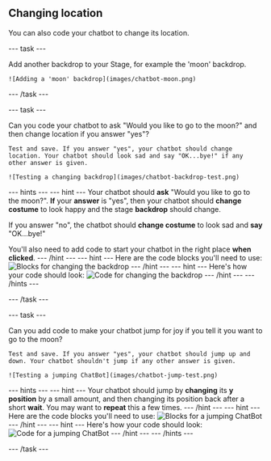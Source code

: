 ## Changing location

You can also code your chatbot to change its location.

--- task ---

Add another backdrop to your Stage, for example the 'moon' backdrop.

	![Adding a 'moon' backdrop](images/chatbot-moon.png)

--- /task ---

--- task ---

Can you code your chatbot to ask "Would you like to go to the moon?" and then change location if you answer "yes"?

    Test and save. If you answer "yes", your chatbot should change location. Your chatbot should look sad and say "OK...bye!" if any other answer is given.

    ![Testing a changing backdrop](images/chatbot-backdrop-test.png)

--- hints ---
--- hint ---
Your chatbot should __ask__ "Would you like to go to the moon?". __If__ your __answer__ is "yes", then your chatbot should __change costume__ to look happy and the stage __backdrop__ should change.

If you answer "no", the chatbot should __change costume__ to look sad and __say__ "OK...bye!"

You'll also need to add code to start your chatbot in the right place __when clicked__.
--- /hint ---
--- hint ---
Here are the code blocks you'll need to use:
![Blocks for changing the backdrop](images/chatbot-backdrop-blocks.png)
--- /hint ---
--- hint ---
Here's how your code should look:
![Code for changing the backdrop](images/chatbot-backdrop-code.png)
--- /hint ---
--- /hints ---

--- /task ---

--- task ---

Can you add code to make your chatbot jump for joy if you tell it you want to go to the moon?

    Test and save. If you answer "yes", your chatbot should jump up and down. Your chatbot shouldn't jump if any other answer is given.

    ![Testing a jumping ChatBot](images/chatbot-jump-test.png)

--- hints ---
--- hint ---
Your chatbot should jump by __changing__ its __y position__ by a small amount, and then changing its position back after a short __wait__. You may want to __repeat__ this a few times.
--- /hint ---
--- hint ---
Here are the code blocks you'll need to use:
![Blocks for a jumping ChatBot](images/chatbot-jump-blocks.png)
--- /hint ---
--- hint ---
Here's how your code should look:
![Code for a jumping ChatBot](images/chatbot-jump-code.png)
--- /hint ---
--- /hints ---

--- /task ---
